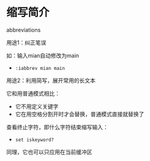 # 缩写简介

abbreviations

用途1：纠正笔误

如：输入mian自动修改为main
- `:iabbrev mian main`

用途2：利用简写，展开常用的长文本

它和用普通模式相比：
- 它不用定义关键字
- 它在用空格分割开时才会替换，普通模式直接就替换了

查看终止字符，即什么字符结束缩写输入：
- `set iskeyword?`

同理，它也可以只应用在当前缓冲区